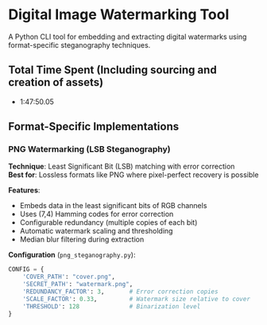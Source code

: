 # Digital Image Watermarking Tool

A Python CLI tool for embedding and extracting digital watermarks using format-specific steganography techniques.

## Total Time Spent (Including sourcing and creation of assets)

- 1:47:50.05

## Format-Specific Implementations

### PNG Watermarking (LSB Steganography)

**Technique**: Least Significant Bit (LSB) matching with error correction  
**Best for**: Lossless formats like PNG where pixel-perfect recovery is possible

**Features**:

- Embeds data in the least significant bits of RGB channels
- Uses (7,4) Hamming codes for error correction
- Configurable redundancy (multiple copies of each bit)
- Automatic watermark scaling and thresholding
- Median blur filtering during extraction

**Configuration** (`png_steganography.py`):

```python
CONFIG = {
    'COVER_PATH': "cover.png",
    'SECRET_PATH': "watermark.png",
    'REDUNDANCY_FACTOR': 3,       # Error correction copies
    'SCALE_FACTOR': 0.33,         # Watermark size relative to cover
    'THRESHOLD': 128              # Binarization level
}
```
